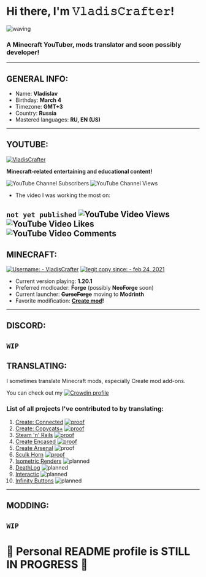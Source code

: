 # Hi there, I'm 𝚅𝚕𝚊𝚍𝚒𝚜𝙲𝚛𝚊𝚏𝚝𝚎𝚛!
![waving](https://github.com/VladisCrafter/VladisCrafter/assets/122053125/1f26699d-d0a5-4760-921c-0c800eecb446)
### A Minecraft YouTuber, mods translator and soon possibly developer!
---
## GENERAL INFO:
- Name: **Vladislav**
- Birthday: **March 4**
- Timezone: **GMT+3**
- Country: **Russia**
- Mastered languages: **RU, EN (US)**
---
## YOUTUBE:
[![VladisCrafter](https://img.shields.io/badge/VladisCrafter-cb2316?style=for-the-badge&logo=YouTube&logoColor=ffffff)](https://youtube.com/@vladiscrafter)

**Minecraft-related entertaining and educational content!**

![YouTube Channel Subscribers](https://img.shields.io/youtube/channel/subscribers/UClt3jWY-I5UIwJl_aUBLI1g)
![YouTube Channel Views](https://img.shields.io/youtube/channel/views/UClt3jWY-I5UIwJl_aUBLI1g)

- The video I was working the most on:

`not yet published`
![YouTube Video Views](https://img.shields.io/youtube/views/*?color=cb2316)
![YouTube Video Likes](https://img.shields.io/youtube/likes/*?color=cb2316) 
![YouTube Video Comments](https://img.shields.io/youtube/comments/*?color=cb2316)
---
## MINECRAFT:
[![Username: - VladisCrafter](https://img.shields.io/badge/Username:-VladisCrafter-0a9950?style=for-the-badge)](https://namemc.com/profile/VladisCrafter.1)
[![legit copy since: - feb 24, 2021](https://img.shields.io/badge/legit_copy_since:-feb_24%2C_2021-12161a)](https://namemc.com/profile/VladisCrafter.1)

- Current version playing: **1.20.1**
- Preferred modloader: **Forge** (possibly **NeoForge** soon)
- Current launcher: **~~CurseForge~~** moving to **Modrinth**
- Favorite modification: **[Create mod](https://github.com/Creators-of-Create/Create)!**
---
## DISCORD:
`WIP`
---
## TRANSLATING:
I sometimes translate Minecraft mods, especially Create mod add-ons.

You can check out my 
[![Crowdin profile](https://img.shields.io/badge/Crowdin_profile-16191d?style=for-the-badge&logo=Crowdin)](https://crowdin.com/profile/vladiscrafter)

### List of all projects I've contributed to by translating:
1. [Create: Connected](https://github.com/hlysine/create_connected) [![proof](https://img.shields.io/badge/proof-grey?logo=Crowdin)](https://crowdin.com/project/create-connected-mod/reports/top-members)
2. [Create: Copycats+](https://github.com/copycats-plus/copycats) [![proof](https://img.shields.io/badge/proof-grey?logo=Crowdin)](https://crowdin.com/project/copycats/reports/top-members)
3. [Steam 'n' Rails](https://github.com/Layers-of-Railways/Railway) [![proof](https://img.shields.io/badge/proof-grey?logo=Crowdin)](https://crowdin.com/project/create-steam-n-rails-official/reports/top-members)
4. [Create Encased](https://github.com/iglee42/CreateCasing) [![proof](https://img.shields.io/badge/proof-grey?logo=GitHub)](https://github.com/iglee42/CreateCasing/pull/67)
5. [Create Arsenal](https://discord.gg/create-arsenal-1044367456417882202) ![proof](https://img.shields.io/badge/proof-grey?logo=Discord)
6. [Sculk Horn](https://github.com/anviaan/SculkHorn) [![proof](https://img.shields.io/badge/proof-grey?logo=CurseForge)](https://www.curseforge.com/minecraft/mc-mods/sculk-horn/files/4450674)
7. [Isometric Renders](https://github.com/gliscowo/isometric-renders) ![planned](https://img.shields.io/badge/planned-grey?logo=GitHub)
8. [DeathLog](https://github.com/gliscowo/deathlog) ![planned](https://img.shields.io/badge/planned-grey?logo=GitHub)
9. [Interactic](https://github.com/gliscowo/interactic) ![planned](https://img.shields.io/badge/planned-grey?logo=GitHub)
10. [Infinity Buttons](https://github.com/TeamDiopside/InfinityButtons) ![planned](https://img.shields.io/badge/planned-grey?logo=GitHub)
---
## MODDING:
`WIP`
---
# 🚧 Personal README profile is STILL IN PROGRESS 🚧
